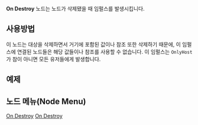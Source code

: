 <languages></languages>

**On Destroy** 노드는 노드가 삭제됐을 때 임펄스를 발생시킵니다.

## 사용방법

이 노드는 대상을 삭제하면서 거기에 포함된 값이나 참조 또한 삭제하기
때문에, 이 임펄스에 연결된 노드들은 해당 값들이나 참조를 사용할 수
없습니다. 이 임펄스는 `OnlyHost`가 참이 아니면 모든 유저들에게
발생합니다.

## 예제

## 노드 메뉴(Node Menu)

[On Destroy](Category:Protoflux{{#translation:}} "wikilink") [On
Destroy](Category:Protoflux:Flow:Events{{#translation:}} "wikilink")